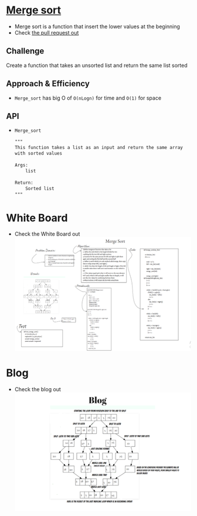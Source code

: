 # [Merge sort](https://github.com/majedalswaeer/data-structures-and-algorithms/tree/mergeSort/python/merg_sort)
- Merge sort is a function that insert the lower values at the beginning
- Check [the pull request out](https://github.com/majedalswaeer/data-structures-and-algorithms/pull/18)
## Challenge
Create a function that takes an unsorted list and return the same list sorted

## Approach & Efficiency
- `Merge_sort` has big O of `O(nLogn)` for time and `O(1)` for space

## API
- `Merge_sort`
    ```
    """
    This function takes a list as an input and return the same array with sorted values

    Args:
        list

    Return:
        Sorted list
    """

# White Board
- Check the White Board out
     ![the White Board out](mergesort.png)


# Blog
- Check the blog out
     ![the blog out](mergeSort_blog.png)
